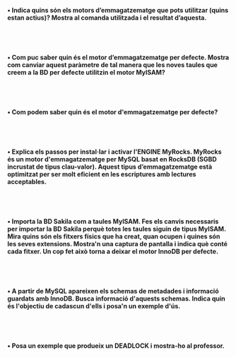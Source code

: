 **•	Indica quins són els motors d’emmagatzematge que pots utilitzar (quins estan actius)? Mostra al comanda utilitzada i el resultat d’aquesta.**
```

```
<p align="center">
 <img src="">
</p>
<br />


**•	Com puc saber quin és el motor d’emmagatzematge per defecte. Mostra com canviar aquest paràmetre de tal manera que les noves taules que creem a la BD per defecte utilitzin el motor MyISAM?**
```

```
<p align="center">
 <img src="">
</p>
<br />


**•	Com podem saber quin és el motor d'emmagatzematge per defecte?**
```

```
<p align="center">
 <img src="">
</p>
<br />


**•	Explica els passos per instal·lar i activar l'ENGINE MyRocks. MyRocks és un motor d'emmagatzematge per MySQL basat en RocksDB (SGBD incrustat de tipus clau-valor).
Aquest tipus d’emmagatzematge està optimitzat per ser molt eficient en les escriptures amb lectures acceptables.**
```

```
<p align="center">
 <img src="">
</p>
<br />


**•	Importa la BD Sakila com a taules MyISAM. Fes els canvis necessaris per importar la BD Sakila perquè totes les taules siguin de tipus MyISAM. 
Mira quins són els fitxers físics que ha creat, quan ocupen i quines són les seves extensions.
Mostra'n una captura de pantalla i indica què conté cada fitxer.
Un cop fet això torna a deixar el motor InnoDB per defecte.**
```

```
<p align="center">
 <img src="">
</p>
<br />


**•	A partir de MySQL apareixen els schemas de metadades i informació guardats amb InnoDB.
Busca informació d'aquests schemas. Indica quin és l'objectiu de cadascun d'ells i posa'n un exemple d'ús.**
```

```
<p align="center">
 <img src="">
</p>
<br />


**•	Posa un exemple que produeix un DEADLOCK i mostra-ho al professor.**
```

```
<p align="center">
 <img src="">
</p>
<br />

